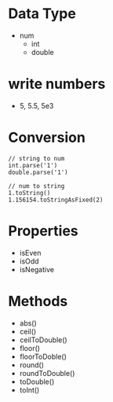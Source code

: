 # Data Type

- num
  - int
  - double

# write numbers

- 5, 5.5, 5e3

# Conversion

```
// string to num
int.parse('1')
double.parse('1')

// num to string
1.toString()
1.156154.toStringAsFixed(2)

```

# Properties

- isEven
- isOdd
- isNegative

# Methods

- abs()
- ceil()
- ceilToDouble()
- floor()
- floorToDoble()
- round()
- roundToDouble()
- toDouble()
- toInt()
